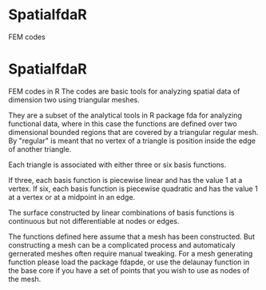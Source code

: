 # SpatialfdaR
FEM codes 
# SpatialfdaR
FEM codes in R 
The codes are basic tools for analyzing spatial data of dimension two using triangular meshes.

They are a subset of the analytical tools in R package fda for analyzing functional data,
where in this case the functions are defined over two dimensional bounded regions that are
covered by a triangular regular mesh.  By "regular" is meant that no vertex of a triangle
is position inside the edge of another triangle.

Each triangle is associated with either three or six basis functions.  

If three, each basis function is piecewise linear and has the value 1 at a vertex.
If six, each basis function is piecewise quadratic and has the value 1 at a vertex or at a midpoint in an edge.

The surface constructed by linear combinations of basis functions is continuous but not differentiable at
nodes or edges.

The functions defined here assume that a mesh has been constructed.  But constructing a mesh can be a
complicated process and automaticaly gernerated meshes often require manual tweaking. For a mesh generating
function please load the package fdapde, or use the delaunay function in the base core if you have a set
of points that you wish to use as nodes of the mesh.

